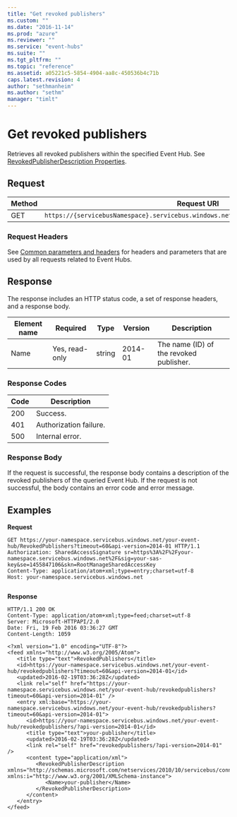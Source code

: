 ```yaml
---
title: "Get revoked publishers"
ms.custom: ""
ms.date: "2016-11-14"
ms.prod: "azure"
ms.reviewer: ""
ms.service: "event-hubs"
ms.suite: ""
ms.tgt_pltfrm: ""
ms.topic: "reference"
ms.assetid: a05221c5-5854-4904-aa8c-450536b4c71b
caps.latest.revision: 4
author: "sethmanheim"
ms.author: "sethm"
manager: "timlt"
---
```

# Get revoked publishers
Retrieves all revoked publishers within the specified Event Hub. See [RevokedPublisherDescription Properties](http://msdn.microsoft.com/en-us/acbfa549-e32b-4f6b-8482-34177184f45c).  
  
## Request  
  
|Method|Request URI|  
|------------|-----------------|  
|GET|`https://{servicebusNamespace}.servicebus.windows.net/{eventHubPath}/revokedpublishers`|  
  
### Request Headers  
 See [Common parameters and headers](publisher-policy-operations.md#bk_common) for headers and parameters that are used by all requests related to Event Hubs.  
  
## Response  
 The response includes an HTTP status code, a set of response headers, and a response body.  
  
|Element name|Required|Type|Version|Description|  
|------------------|--------------|----------|-------------|-----------------|  
|Name|Yes, read-only|string|2014-01|The name (ID) of the revoked publisher.|  
  
### Response Codes  
  
|Code|Description|  
|----------|-----------------|  
|200|Success.|  
|401|Authorization failure.|  
|500|Internal error.|  
  
### Response Body  
 If the request is successful, the response body contains a description of the revoked publishers of the queried Event Hub. If the request is not successful, the body contains an error code and error message.  
  
## Examples  
 **Request**  
  
```  
GET https://your-namespace.servicebus.windows.net/your-event-hub/RevokedPublishers?timeout=60&api-version=2014-01 HTTP/1.1  
Authorization: SharedAccessSignature sr=https%3A%2F%2Fyour-namespace.servicebus.windows.net%2F&sig=your-sas-key&se=1455847106&skn=RootManageSharedAccessKey  
Content-Type: application/atom+xml;type=entry;charset=utf-8  
Host: your-namespace.servicebus.windows.net  
  
```  
  
 **Response**  
  
```  
HTTP/1.1 200 OK  
Content-Type: application/atom+xml;type=feed;charset=utf-8  
Server: Microsoft-HTTPAPI/2.0  
Date: Fri, 19 Feb 2016 03:36:27 GMT  
Content-Length: 1059  
  
<?xml version="1.0" encoding="UTF-8"?>  
<feed xmlns="http://www.w3.org/2005/Atom">  
   <title type="text">RevokedPublishers</title>  
   <id>https://your-namespace.servicebus.windows.net/your-event-hub/revokedpublishers?timeout=60&api-version=2014-01</id>  
   <updated>2016-02-19T03:36:28Z</updated>  
   <link rel="self" href="https://your-namespace.servicebus.windows.net/your-event-hub/revokedpublishers?timeout=60&api-version=2014-01" />  
   <entry xml:base="https://your-namespace.servicebus.windows.net/your-event-hub/revokedpublishers?timeout=60&api-version=2014-01">  
      <id>https://your-namespace.servicebus.windows.net/your-event-hub/revokedpublishers/?api-version=2014-01</id>  
      <title type="text">your-publisher</title>  
      <updated>2016-02-19T03:36:28Z</updated>  
      <link rel="self" href="revokedpublishers/?api-version=2014-01" />  
      <content type="application/xml">  
         <RevokedPublisherDescription xmlns="http://schemas.microsoft.com/netservices/2010/10/servicebus/connect" xmlns:i="http://www.w3.org/2001/XMLSchema-instance">  
            <Name>your-publisher</Name>  
         </RevokedPublisherDescription>  
      </content>  
   </entry>  
</feed>  
  
```